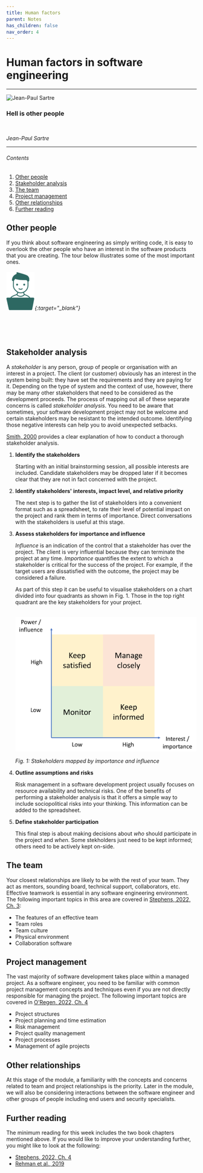 ```yaml
---
title: Human factors
parent: Notes
has_children: false
nav_order: 4
---
```


# Human factors in software engineering

<hr class="splash">

![Jean-Paul Sartre](https://upload.wikimedia.org/wikipedia/commons/b/b7/Jean-Paul_Sartre_in_Venice_%28crop%29.jpg)

### Hell is other people

<br/>

*Jean-Paul Sartre*

<hr class="splash">

###### Contents

1. [Other people](#other-people)
2. [Stakeholder analysis](#stakeholder-analysis)
3. [The team](#the-team)
4. [Project management](#project-management)
5. [Other relationships](#other-relationships)
6. [Further reading](#further-reading)

## Other people

If you think about software engineering as simply writing code, it is easy to
overlook the other people who have an interest in the software products that you
are creating. The tour below illustrates some of the most important ones.

<div class="tour"></div>

###### [![Here's you engineering your software...](../images/you_small.png)](https://bdavison.napier.ac.uk/set09102/other_people.html){:target="_blank"}

<br/>
<br/>

## Stakeholder analysis

A *stakeholder* is any person, group of people or organisation with an interest in
a project. The client (or customer) obviously has an interest in the system being
built: they have set the requirements and they are paying for it. Depending on
the type of system and the context of use, however, there may be many other
stakeholders that need to be considered as the development proceeds. The process
of mapping out all of these separate concerns is called *stakeholder analysis*.
You need to be aware that sometimes, your software development project may not be
welcome and certain stakeholders may be resistant to the intended outcome.
Identifying those negative interests can help you to avoid unexpected setbacks.

[Smith, 2000](https://www.pmi.org/learning/library/stakeholder-analysis-pivotal-practice-projects-8905)
provides a clear explanation of how to conduct a thorough stakeholder analysis.

1. **Identify the stakeholders**

   Starting with an initial brainstorming session, all possible interests are
   included. Candidate stakeholders may be dropped later  if it becomes clear that
   they are not in fact concerned with the project.

2. **Identify stakeholders' interests, impact level, and relative priority**

   The next step is to gather the list of stakeholders into a
   convenient format such as a spreadsheet, to rate their level of potential
   impact on the project and rank them in terms of importance. Direct
   conversations with the stakeholders is useful at this stage.

3. **Assess stakeholders for importance and influence**

   *Influence* is an indication of the control that a stakeholder has over the
   project. The client is very influential because they can terminate the project
   at any time. *Importance* quantifies the extent to which a stakeholder is
   critical for the success of the project. For example, if the target users
   are dissatisfied with the outcome, the project may be considered a failure.

   As part of this step it can be useful to visualise stakeholders on a chart
   divided into four quadrants as shown in Fig. 1. Those in the top right quadrant
   are the key stakeholders for your project.
   <br/><br/>

   ![Importance vs Influence](../images/stakeholder_map.png)

   *Fig. 1: Stakeholders mapped by importance and influence*

4. **Outline assumptions and risks**

   Risk management in a software development project usually focuses on resource
   availability and technical risks. One of the benefits of performing a stakeholder
   analysis is that it offers a simple way to include sociopolitical risks into
   your thinking. This information can be added to the spreadsheet.

5. **Define stakeholder participation**

   This final step is about making decisions about *who* should participate in
   the project and *when*. Some stekholders just need to be kept informed;
   others need to be actively kept on-side.

## The team

Your closest relationships are likely to be with the rest of your team. They
act as mentors, sounding board, technical support, collaborators, etc. Effective
teamwork is essential in any software engineering environment. The following
important topics in this area are covered in [Stephens, 2022, Ch. 3](https://learning.oreilly.com/library/view/beginning-software-engineering/9781119901709/c03.xhtml#please-read):

* The features of an effective team
* Team roles
* Team culture
* Physical environment
* Collaboration software

## Project management

The vast majority of software development takes place within a managed project.
As a software engineer, you need to be familiar with common project management
concepts and techniques even if you are not directly responsible for managing
the project. The following important topics are covered in
[O'Regen, 2022, Ch. 4](https://link-springer-com.napier.idm.oclc.org/chapter/10.1007/978-3-031-07816-3_4#please-read)

* Project structures
* Project planning and time estimation
* Risk management
* Project quality management
* Project processes
* Management of agile projects

## Other relationships

At this stage of the module, a familiarity with the concepts and concerns
related to team and project relationships is the priority. Later in the
module, we will also be considering interactions between the software
engineer and other groups of people including end users and security
specialists.

## Further reading

The minimum reading for this week includes the two book chapters mentioned
above. If you would like to improve your understanding further, you might
like to look at the following:

* [Stephens, 2022, Ch. 4](https://learning.oreilly.com/library/view/beginning-software-engineering/9781119901709/c04.xhtml)
* [Rehman et al., 2019](https://napier.primo.exlibrisgroup.com/permalink/44NAP_INST/n96pef/alma9923909970902111)
